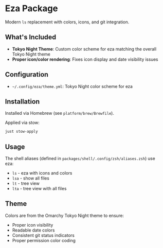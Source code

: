 # Eza Package

Modern `ls` replacement with colors, icons, and git integration.

## What's Included

- **Tokyo Night Theme**: Custom color scheme for eza matching the overall Tokyo Night theme
- **Proper icon/color rendering**: Fixes icon display and date visibility issues

## Configuration

- `~/.config/eza/theme.yml`: Tokyo Night color scheme for eza

## Installation

Installed via Homebrew (see `platform/brew/Brewfile`).

Applied via stow:
```bash
just stow-apply
```

## Usage

The shell aliases (defined in `packages/shell/.config/zsh/aliases.zsh`) use eza:
- `ls` - eza with icons and colors
- `lsa` - show all files
- `lt` - tree view
- `lta` - tree view with all files

## Theme

Colors are from the Omarchy Tokyo Night theme to ensure:
- Proper icon visibility
- Readable date colors
- Consistent git status indicators
- Proper permission color coding
